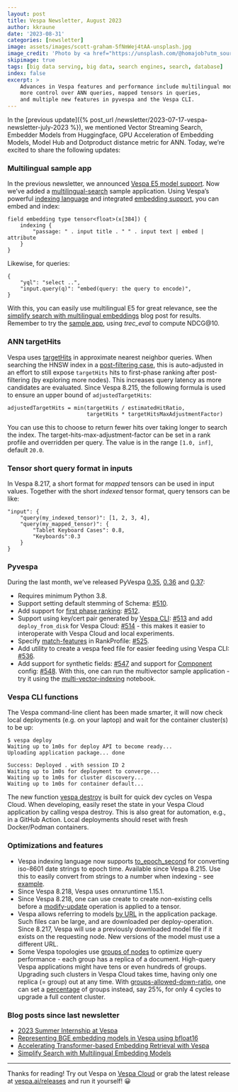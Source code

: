 ```yaml
---
layout: post
title: Vespa Newsletter, August 2023
author: kkraune
date: '2023-08-31'
categories: [newsletter]
image: assets/images/scott-graham-5fNmWej4tAA-unsplash.jpg
image_credit: 'Photo by <a href="https://unsplash.com/@homajob?utm_source=unsplash&utm_medium=referral&utm_content=creditCopyText">Scott Graham</a> on <a href="https://unsplash.com/photos/5fNmWej4tAA?utm_source=unsplash&utm_medium=referral&utm_content=creditCopyText">Unsplash</a>'
skipimage: true
tags: [big data serving, big data, search engines, search, database]
index: false
excerpt: >
    Advances in Vespa features and performance include multilingual models,
    more control over ANN queries, mapped tensors in queries,
    and multiple new features in pyvespa and the Vespa CLI.
---
```


In the [previous update]({% post_url /newsletter/2023-07-17-vespa-newsletter-july-2023 %}),
we mentioned Vector Streaming Search, Embedder Models from Huggingface,
GPU Acceleration of Embedding Models, Model Hub and Dotproduct distance metric for ANN.
Today, we’re excited to share the following updates:


### Multilingual sample app
In the previous newsletter, we announced [Vespa E5 model support](https://cloud.vespa.ai/en/model-hub).
Now we’ve added a [multilingual-search](https://github.com/vespa-engine/sample-apps/tree/master/multilingual-search) sample application.
Using Vespa’s powerful [indexing language](https://docs.vespa.ai/en/reference/advanced-indexing-language.html)
and integrated [embedding support](https://docs.vespa.ai/en/embedding.html), you can embed and index:

    field embedding type tensor<float>(x[384]) {
        indexing {
            "passage: " . input title . " " . input text | embed | attribute
        }
    }

Likewise, for queries:

    {
        "yql": "select ..",
        "input.query(q)": "embed(query: the query to encode)",
    }

With this, you can easily use multilingual E5 for great relevance,
see the [simplify search with multilingual embeddings](https://blog.vespa.ai/simplify-search-with-multilingual-embeddings/)
blog post for results.
Remember to try the [sample app](https://github.com/vespa-engine/sample-apps/tree/master/multilingual-search),
using _trec_eval_ to compute NDCG@10.


### ANN targetHits
Vespa uses [targetHits](https://docs.vespa.ai/en/approximate-nn-hnsw.html#nearest-neighbor-search-considerations)
in approximate nearest neighbor queries.
When searching the HNSW index in a [post-filtering case](https://blog.vespa.ai/constrained-approximate-nearest-neighbor-search/#post-filtering-strategy),
this is auto-adjusted in an effort to still expose `targetHits` hits to first-phase ranking after post-filtering
(by exploring more nodes).
This increases query latency as more candidates are evaluated.
Since Vespa 8.215, the following formula is used to ensure an upper bound of `adjustedTargetHits`:

    adjustedTargetHits = min(targetHits / estimatedHitRatio,
                             targetHits * targetHitsMaxAdjustmentFactor)

You can use this to choose to return fewer hits over taking longer to search the index.
The target-hits-max-adjustment-factor can be set in a rank profile and overridden per query.
The value is in the range `[1.0, inf]`, default `20.0`.


### Tensor short query format in inputs
In Vespa 8.217, a short format for _mapped_ tensors can be used in input values.
Together with the short _indexed_ tensor format, query tensors can be like:

    "input": {
        "query(my_indexed_tensor)": [1, 2, 3, 4],
        "query(my_mapped_tensor)": {
            "Tablet Keyboard Cases": 0.8,
            "Keyboards":0.3
        }
    }


### Pyvespa
During the last month, we’ve released PyVespa
[0.35](https://github.com/vespa-engine/pyvespa/releases/tag/v0.35.0),
[0.36](https://github.com/vespa-engine/pyvespa/releases/tag/v0.36.0) and
[0.37](https://github.com/vespa-engine/pyvespa/releases/tag/v0.37.0):

* Requires minimum Python 3.8.
* Support setting default stemming of Schema: [#510](https://github.com/vespa-engine/pyvespa/pull/510).
* Add support for [first phase ranking](https://docs.vespa.ai/en/phased-ranking.html):
  [#512](https://github.com/vespa-engine/pyvespa/pull/512).
* Support using key/cert pair generated by [Vespa CLI](https://docs.vespa.ai/en/vespa-cli.html):
  [#513](https://github.com/vespa-engine/pyvespa/pull/513)
  and add `deploy_from_disk` for Vespa Cloud: [#514](https://github.com/vespa-engine/pyvespa/pull/514) -
  this makes it easier to interoperate with Vespa Cloud and local experiments.
* Specify [match-features](https://docs.vespa.ai/en/reference/schema-reference.html#match-features) in RankProfile:
  [#525](https://github.com/vespa-engine/pyvespa/pull/525).
* Add utility to create a vespa feed file for easier feeding using Vespa CLI:
  [#536](https://github.com/vespa-engine/pyvespa/pull/536).
* Add support for synthetic fields: [#547](https://github.com/vespa-engine/pyvespa/pull/536)
  and support for [Component](https://docs.vespa.ai/en/reference/component-reference.html) config:
  [#548](https://github.com/vespa-engine/pyvespa/pull/510).
  With this, one can run the multivector sample application -
  try it using the [multi-vector-indexing](https://pyvespa.readthedocs.io/en/latest/examples/multi-vector-indexing.html) notebook.


### Vespa CLI functions
The Vespa command-line client has been made smarter,
it will now check local deployments (e.g. on your laptop) and wait for the container cluster(s) to be up:

    $ vespa deploy
    Waiting up to 1m0s for deploy API to become ready...
    Uploading application package... done
    
    Success: Deployed . with session ID 2
    Waiting up to 1m0s for deployment to converge...
    Waiting up to 1m0s for cluster discovery...
    Waiting up to 1m0s for container default...

The new function [vespa destroy](https://docs.vespa.ai/en/reference/vespa-cli/vespa_destroy.html)
is built for quick dev cycles on Vespa Cloud.
When developing, easily reset the state in your Vespa Cloud application by calling vespa destroy.
This is also great for automation, e.g., in a GitHub Action.
Local deployments should reset with fresh Docker/Podman containers.


### Optimizations and features
* Vespa indexing language now supports [to_epoch_second](https://docs.vespa.ai/en/reference/advanced-indexing-language.html#to_epoch_second)
  for converting iso-8601 date strings to epoch time.
  Available since Vespa 8.215.
  Use this to easily convert from strings to a number when indexing -
  see [example](https://docs.vespa.ai/en/indexing.html#date-indexing).
* Since Vespa 8.218, Vespa uses onnxruntime 1.15.1.
* Since Vespa 8.218, one can use create to create non-existing cells before a
  [modify-update](https://docs.vespa.ai/en/reference/document-json-format.html#tensor-modify) operation is applied to a tensor.
* Vespa allows referring to models [by URL](https://docs.vespa.ai/en/application-packages.html#file-distribution) in the application package.
  Such files can be large, and are downloaded per deploy-operation.
  Since 8.217, Vespa will use a previously downloaded model file if it exists on the requesting node.
  New versions of the model must use a different URL.
* Some Vespa topologies use [groups of nodes](https://cloud.vespa.ai/en/topology) to optimize query performance -
  each group has a replica of a document.
  High-query Vespa applications might have tens or even hundreds of groups.
  Upgrading such clusters in Vespa Cloud takes time, having only one replica (= group) out at any time.
  With [groups-allowed-down-ratio](https://docs.vespa.ai/en/reference/services-content.html#groups-allowed-down-ratio),
  one can set a <span style="text-decoration: underline">percentage</span> of groups instead,
  say 25%, for only 4 cycles to upgrade a full content cluster.


### Blog posts since last newsletter
* [2023 Summer Internship at Vespa](https://blog.vespa.ai/summer-internship-2023/)
* [Representing BGE embedding models in Vespa using bfloat16](https://blog.vespa.ai/bge-embedding-models-in-vespa-using-bfloat16/)
* [Accelerating Transformer-based Embedding Retrieval with Vespa](https://blog.vespa.ai/accelerating-transformer-based-embedding-retrieval-with-vespa/)
* [Simplify Search with Multilingual Embedding Models](https://blog.vespa.ai/simplify-search-with-multilingual-embeddings/)

----

Thanks for reading! Try out Vespa on [Vespa Cloud](https://cloud.vespa.ai/)
or grab the latest release at [vespa.ai/releases](https://vespa.ai/releases) and run it yourself! &#x1F600;
